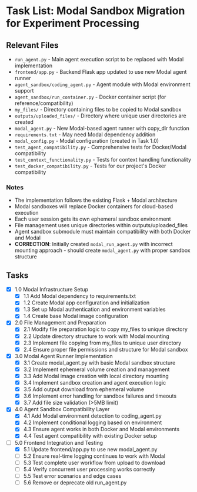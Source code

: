 # Task List: Modal Sandbox Migration for Experiment Processing

## Relevant Files

- `run_agent.py` - Main agent execution script to be replaced with Modal implementation
- `frontend/app.py` - Backend Flask app updated to use new Modal agent runner
- `agent_sandbox/coding_agent.py` - Agent module with Modal environment support
- `agent_sandbox/run_container.py` - Docker container script (for reference/compatibility)
- `my_files/` - Directory containing files to be copied to Modal sandbox
- `outputs/uploaded_files/` - Directory where unique user directories are created
- `modal_agent.py` - New Modal-based agent runner with copy_dir function
- `requirements.txt` - May need Modal dependency addition
- `modal_config.py` - Modal configuration (created in Task 1.0)
- `test_agent_compatibility.py` - Comprehensive tests for Docker/Modal compatibility
- `test_context_functionality.py` - Tests for context handling functionality
- `test_docker_compatibility.py` - Tests for our project's Docker compatibility

### Notes

- The implementation follows the existing Flask + Modal architecture
- Modal sandboxes will replace Docker containers for cloud-based execution
- Each user session gets its own ephemeral sandbox environment
- File management uses unique directories within outputs/uploaded_files
- Agent sandbox submodule must maintain compatibility with both Docker and Modal
- **CORRECTION**: Initially created `modal_run_agent.py` with incorrect mounting approach - should create `modal_agent.py` with proper sandbox structure

## Tasks

- [x] 1.0 Modal Infrastructure Setup
  - [x] 1.1 Add Modal dependency to requirements.txt
  - [x] 1.2 Create Modal app configuration and initialization
  - [x] 1.3 Set up Modal authentication and environment variables
  - [x] 1.4 Create base Modal image configuration
- [x] 2.0 File Management and Preparation
  - [x] 2.1 Modify file preparation logic to copy my_files to unique directory
  - [x] 2.2 Update directory structure to work with Modal mounting
  - [x] 2.3 Implement file copying from my_files to unique user directory
  - [x] 2.4 Ensure proper file permissions and structure for Modal sandbox
- [x] 3.0 Modal Agent Runner Implementation
  - [x] 3.1 Create modal_agent.py with basic Modal sandbox structure
  - [x] 3.2 Implement ephemeral volume creation and management
  - [x] 3.3 Add Modal image creation with local directory mounting
  - [x] 3.4 Implement sandbox creation and agent execution logic
  - [x] 3.5 Add output download from ephemeral volume
  - [x] 3.6 Implement error handling for sandbox failures and timeouts
  - [x] 3.7 Add file size validation (>5MB limit)
- [x] 4.0 Agent Sandbox Compatibility Layer
  - [x] 4.1 Add Modal environment detection to coding_agent.py
  - [x] 4.2 Implement conditional logging based on environment
  - [x] 4.3 Ensure agent works in both Docker and Modal environments
  - [x] 4.4 Test agent compatibility with existing Docker setup
- [ ] 5.0 Frontend Integration and Testing
  - [x] 5.1 Update frontend/app.py to use new modal_agent.py
  - [ ] 5.2 Ensure real-time logging continues to work with Modal
  - [ ] 5.3 Test complete user workflow from upload to download
  - [ ] 5.4 Verify concurrent user processing works correctly
  - [ ] 5.5 Test error scenarios and edge cases
  - [ ] 5.6 Remove or deprecate old run_agent.py 